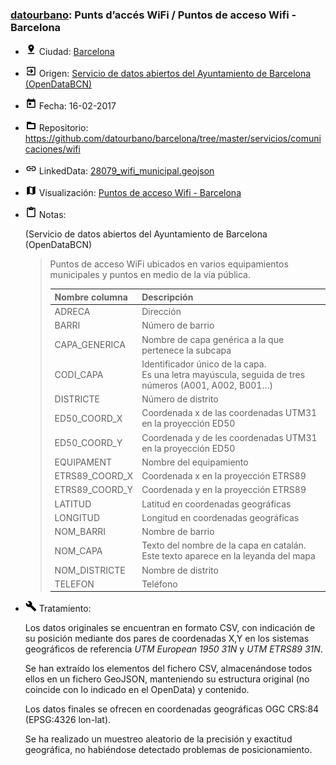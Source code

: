 ### [datourbano](https://github.com/datourbano): Punts d’accés WiFi / Puntos de acceso Wifi - Barcelona

* ![](https://raw.githubusercontent.com/datourbano/simbologia/master/_/ubicacion_18.png) Ciudad: [Barcelona](https://datourbano.github.io/barcelona)
* ![](https://raw.githubusercontent.com/datourbano/simbologia/master/_/origen_18.png) Origen: [Servicio de datos abiertos del Ayuntamiento de Barcelona (OpenDataBCN)](http://opendata-ajuntament.barcelona.cat/data/es/dataset/punts-wifi)
* ![](https://raw.githubusercontent.com/datourbano/simbologia/master/_/calendario_18.png) Fecha: 16-02-2017
* ![](https://raw.githubusercontent.com/datourbano/simbologia/master/_/carpeta_18.png) Repositorio: https://github.com/datourbano/barcelona/tree/master/servicios/comunicaciones/wifi
* ![](https://raw.githubusercontent.com/datourbano/simbologia/master/_/enlace_18.png) LinkedData: [28079_wifi_municipal.geojson](https://raw.githubusercontent.com/datourbano/barcelona/master/servicios/comunicaciones/wifi/08019_punts_wifi.geojson)
* ![](https://raw.githubusercontent.com/datourbano/simbologia/master/_/mapa_18.png) Visualización: [Puntos de acceso Wifi - Barcelona](https://datourbano.github.io/barcelona/servicios/comunicaciones/wifi/08019_punts_wifi)
* ![](https://raw.githubusercontent.com/datourbano/simbologia/master/_/notas_18.png) Notas:
  
  (Servicio de datos abiertos del Ayuntamiento de Barcelona (OpenDataBCN)
  >Puntos de acceso WiFi ubicados en varios equipamientos municipales y puntos en medio de la vía pública. 
  >
  >|Nombre columna|Descripción
  >|:---|:---
  >|ADRECA|Dirección
  >|BARRI|Número de barrio
  >|CAPA_GENERICA|Nombre de capa genérica a la que pertenece la subcapa
  >|CODI_CAPA|Identificador único de la capa.</br>Es una letra mayúscula, seguida de tres números (A001, A002, B001…)
  >|DISTRICTE|Número de distrito
  >|ED50_COORD_X|Coordenada x de las coordenadas UTM31 en la proyección ED50
  >|ED50_COORD_Y|Coordenada y de les coordenadas UTM31 en la proyección ED50
  >|EQUIPAMENT|Nombre del equipamiento
  >|ETRS89_COORD_X|Coordenada x en la proyección ETRS89
  >|ETRS89_COORD_Y|Coordenada y en la proyección ETRS89
  >|LATITUD|Latitud en coordenadas geográficas
  >|LONGITUD|Longitud en coordenadas geográficas
  >|NOM_BARRI|Nombre de barrio
  >|NOM_CAPA|Texto del nombre de la capa en catalán.</br>Este texto aparece en la leyanda del mapa
  >|NOM_DISTRICTE|Nombre de distrito
  >|TELEFON|Teléfono

* ![](https://raw.githubusercontent.com/datourbano/simbologia/master/_/herramienta_18.png) Tratamiento:
  
  Los datos originales se encuentran en formato CSV, con indicación de su posición mediante dos pares de coordenadas X,Y en los sistemas geográficos de referencia *UTM European 1950 31N* y *UTM ETRS89 31N*.

  Se han extraído los elementos del fichero CSV, almacenándose todos ellos en un fichero GeoJSON, manteniendo su estructura original (no coincide con lo indicado en el OpenData) y contenido.

  Los datos finales se ofrecen en coordenadas geográficas OGC CRS:84 (EPSG:4326 lon-lat).

  Se ha realizado un muestreo aleatorio de la precisión y exactitud geográfica, no habiéndose detectado problemas de posicionamiento.
